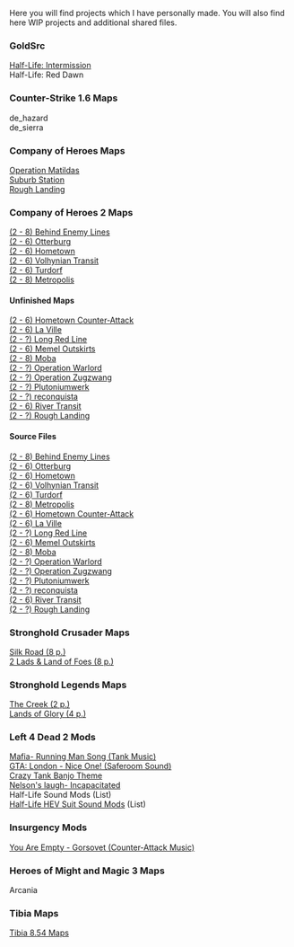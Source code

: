 Here you will find projects which I have personally made. You will also find here WIP projects and additional shared files.
### GoldSrc

[Half-Life: Intermission](https://taddan.github.io/library/goldsrc001.html)<br/>
Half-Life: Red Dawn

### Counter-Strike 1.6 Maps

de_hazard<br/>
de_sierra
### Company of Heroes Maps
[Operation Matildas]()<br/>
[Suburb Station]()<br/>
[Rough Landing]()<br/>

### Company of Heroes 2 Maps
[(2 - 8) Behind Enemy Lines](https://taddan.github.io/library/coh2001.html)<br/>
[(2 - 6) Otterburg](https://taddan.github.io/library/coh2002.html)<br/>
[(2 - 6) Hometown](https://taddan.github.io/library/coh2003.html)<br/>
[(2 - 6) Volhynian Transit](https://taddan.github.io/library/coh2004.html)<br/>
[(2 - 6) Turdorf](https://taddan.github.io/library/coh2005.html)<br/>
[(2 - 8) Metropolis](https://taddan.github.io/library/coh2006.html)<br/>

#### Unfinished Maps
[(2 - 6) Hometown Counter-Attack]()<br/>
[(2 - 6) La Ville]()<br/>
[(2 - ?) Long Red Line]()<br/>
[(2 - 6) Memel Outskirts]()<br/>
[(2 - 8) Moba]()<br/>
[(2 - ?) Operation Warlord]()<br/>
[(2 - ?) Operation Zugzwang]()<br/>
[(2 - ?) Plutoniumwerk]()<br/>
[(2 - ?) reconquista]()<br/>
[(2 - 6) River Transit]()<br/>
[(2 - ?) Rough Landing]()<br/>

#### Source Files
[(2 - 8) Behind Enemy Lines](https://taddan.github.io/library/coh2001f01.html)<br/>
[(2 - 6) Otterburg](https://taddan.github.io/library/coh2002f01.html)<br/>
[(2 - 6) Hometown](https://taddan.github.io/library/coh2003f01.html)<br/>
[(2 - 6) Volhynian Transit](https://taddan.github.io/library/coh2004f01.html)<br/>
[(2 - 6) Turdorf](https://taddan.github.io/library/coh2005f01.html)<br/>
[(2 - 8) Metropolis](https://taddan.github.io/library/coh2006f01.html)<br/>
[(2 - 6) Hometown Counter-Attack]()<br/>
[(2 - 6) La Ville]()<br/>
[(2 - ?) Long Red Line]()<br/>
[(2 - 6) Memel Outskirts]()<br/>
[(2 - 8) Moba]()<br/>
[(2 - ?) Operation Warlord]()<br/>
[(2 - ?) Operation Zugzwang]()<br/>
[(2 - ?) Plutoniumwerk]()<br/>
[(2 - ?) reconquista]()<br/>
[(2 - 6) River Transit]()<br/>
[(2 - ?) Rough Landing]()<br/>

### Stronghold Crusader Maps

[Silk Road (8 p.)](https://taddan.github.io/library/shc001.html)<br/>
[2 Lads & Land of Foes (8 p.)](https://taddan.github.io/library/shc002.html)<br/>

### Stronghold Legends Maps

[The Creek (2 p.)](https://steamcommunity.com/sharedfiles/filedetails/?id=1134821287)<br/>
[Lands of Glory (4 p.)](https://steamcommunity.com/sharedfiles/filedetails/?id=1588275430)<br/>

### Left 4 Dead 2 Mods

[Mafia- Running Man Song (Tank Music)](https://steamcommunity.com/sharedfiles/filedetails/?id=233850949)<br/>
[GTA: London - Nice One! (Saferoom Sound)](https://steamcommunity.com/sharedfiles/filedetails/?id=233935595)<br/>
[Crazy Tank Banjo Theme](https://steamcommunity.com/sharedfiles/filedetails/?id=235844765)<br/>
[Nelson's laugh- Incapacitated](https://steamcommunity.com/sharedfiles/filedetails/?id=1309927990)<br/>
Half-Life Sound Mods (List)<br/>
[Half-Life HEV Suit Sound Mods](https://steamcommunity.com/sharedfiles/filedetails/?id=1481675199) (List)<br/>

### Insurgency Mods

[You Are Empty - Gorsovet (Counter-Attack Music)](https://steamcommunity.com/sharedfiles/filedetails/?id=1546299757)<br/>

### Heroes of Might and Magic 3 Maps

Arcania

### Tibia Maps

[Tibia 8.54 Maps](https://taddan.github.io/library/tibia001.html)<br/>
